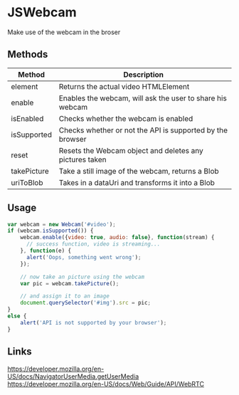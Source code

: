 
JSWebcam
========

Make use of the webcam in the broser

Methods
-------

| Method      | Description                                               |
|-------------|-----------------------------------------------------------|
| element     | Returns the actual video HTMLElement                      |
| enable      | Enables the webcam, will ask the user to share his webcam |
| isEnabled   | Checks whether the webcam is enabled                      |
| isSupported | Checks whether or not the API is supported by the browser |
| reset       | Resets the Webcam object and deletes any pictures taken   |
| takePicture | Take a still image of the webcam, returns a Blob          |
| uriToBlob   | Takes in a dataUri and transforms it into a Blob          |


Usage
-----

```javascript
var webcam = new Webcam('#video');
if (webcam.isSupported()) {
	webcam.enable({video: true, audio: false}, function(stream) {
      // success function, video is streaming...
    }, function(e) {
      alert('Oops, something went wrong');
    });

    // now take an picture using the webcam
    var pic = webcam.takePicture();

    // and assign it to an image
    document.querySelector('#img').src = pic;
}
else {
	alert('API is not supported by your browser');
}
```

Links
-----
https://developer.mozilla.org/en-US/docs/NavigatorUserMedia.getUserMedia
https://developer.mozilla.org/en-US/docs/Web/Guide/API/WebRTC